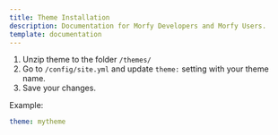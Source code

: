 ```yaml
---
title: Theme Installation
description: Documentation for Morfy Developers and Morfy Users.
template: documentation
---
```


1. Unzip theme to the folder `/themes/`
2. Go to `/config/site.yml` and update `theme:` setting with your theme name.
3. Save your changes.

Example:
```yml
theme: mytheme
```
